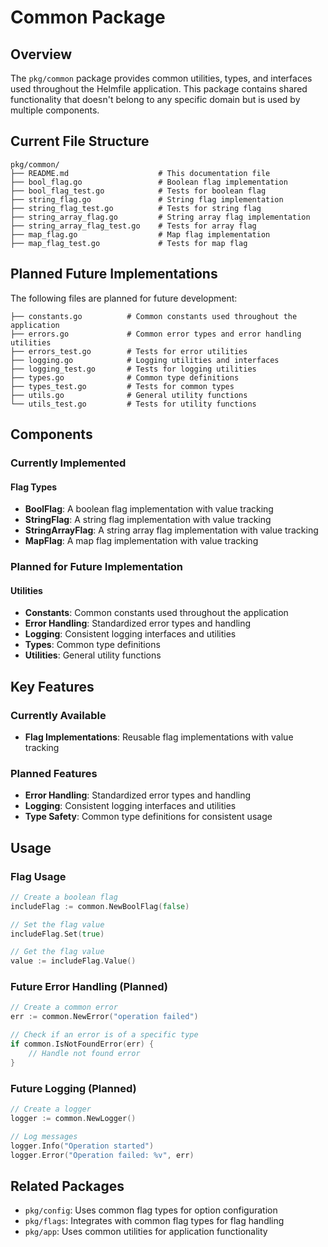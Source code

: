 # Common Package

## Overview

The `pkg/common` package provides common utilities, types, and interfaces used throughout the Helmfile application. This package contains shared functionality that doesn't belong to any specific domain but is used by multiple components.

## Current File Structure

```
pkg/common/
├── README.md                    # This documentation file
├── bool_flag.go                 # Boolean flag implementation
├── bool_flag_test.go            # Tests for boolean flag
├── string_flag.go               # String flag implementation
├── string_flag_test.go          # Tests for string flag
├── string_array_flag.go         # String array flag implementation
├── string_array_flag_test.go    # Tests for array flag
├── map_flag.go                  # Map flag implementation
├── map_flag_test.go             # Tests for map flag
```

## Planned Future Implementations

The following files are planned for future development:
```
├── constants.go          # Common constants used throughout the application
├── errors.go             # Common error types and error handling utilities
├── errors_test.go        # Tests for error utilities
├── logging.go            # Logging utilities and interfaces
├── logging_test.go       # Tests for logging utilities
├── types.go              # Common type definitions
├── types_test.go         # Tests for common types
├── utils.go              # General utility functions
└── utils_test.go         # Tests for utility functions
```

## Components

### Currently Implemented

#### Flag Types
- **BoolFlag**: A boolean flag implementation with value tracking
- **StringFlag**: A string flag implementation with value tracking
- **StringArrayFlag**: A string array flag implementation with value tracking
- **MapFlag**: A map flag implementation with value tracking

### Planned for Future Implementation

#### Utilities
- **Constants**: Common constants used throughout the application
- **Error Handling**: Standardized error types and handling
- **Logging**: Consistent logging interfaces and utilities
- **Types**: Common type definitions
- **Utilities**: General utility functions

## Key Features

### Currently Available
- **Flag Implementations**: Reusable flag implementations with value tracking

### Planned Features
- **Error Handling**: Standardized error types and handling
- **Logging**: Consistent logging interfaces and utilities
- **Type Safety**: Common type definitions for consistent usage

## Usage

### Flag Usage

```go
// Create a boolean flag
includeFlag := common.NewBoolFlag(false)

// Set the flag value
includeFlag.Set(true)

// Get the flag value
value := includeFlag.Value()
```

### Future Error Handling (Planned)

```go
// Create a common error
err := common.NewError("operation failed")

// Check if an error is of a specific type
if common.IsNotFoundError(err) {
    // Handle not found error
}
```

### Future Logging (Planned)

```go
// Create a logger
logger := common.NewLogger()

// Log messages
logger.Info("Operation started")
logger.Error("Operation failed: %v", err)
```

## Related Packages

- `pkg/config`: Uses common flag types for option configuration
- `pkg/flags`: Integrates with common flag types for flag handling
- `pkg/app`: Uses common utilities for application functionality
